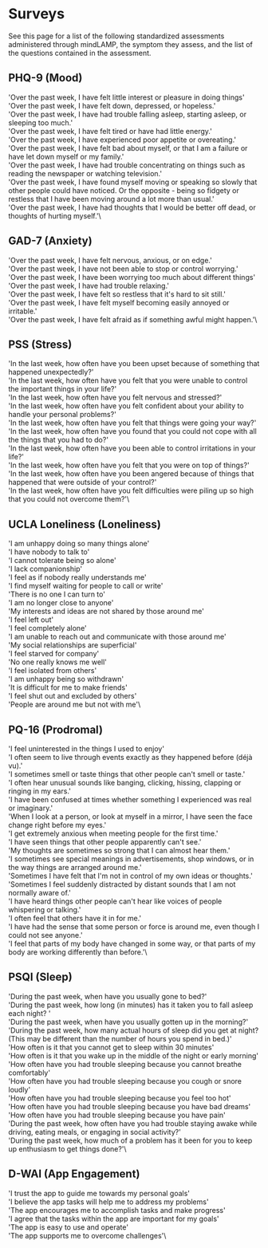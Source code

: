 # Surveys

See this page for a list of the following standardized assessments administered through mindLAMP, the symptom they assess, and the list of the questions contained in the assessment.


## PHQ-9 (Mood)
'Over the past week, I have felt little interest or pleasure in doing things'\
'Over the past week, I have felt down, depressed, or hopeless.'\
'Over the past week, I have had trouble falling asleep, starting asleep, or sleeping too much.'\
'Over the past week, I have felt tired or have had little energy.'\
'Over the past week, I have experienced poor appetite or overeating.'\
'Over the past week, I have felt bad about myself, or that I am a failure or have let down myself or my family.'\
'Over the past week, I have had trouble concentrating on things such as reading the newspaper or watching television.'\
'Over the past week, I have found myself moving or speaking so slowly that other people could have noticed. Or the opposite - being so fidgety or restless that I have been moving around a lot more than usual.'\
'Over the past week, I have had thoughts that I would be better off dead, or thoughts of hurting myself.'\

## GAD-7 (Anxiety)
'Over the past week, I have felt nervous, anxious, or on edge.'\
'Over the past week, I have not been able to stop or control worrying.'\
'Over the past week, I have been worrying too much about different things'\
'Over the past week, I have had trouble relaxing.'\
'Over the past week, I have felt so restless that it's hard to sit still.'\
'Over the past week, I have felt myself becoming easily annoyed or irritable.'\
'Over the past week, I have felt afraid as if something awful might happen.'\

 ## PSS (Stress)
'In the last week, how often have you been upset because of something that  happened unexpectedly?'\
'In the last week, how often have you felt that you were unable to control the important things in your life?'\
'In the last week, how often have you felt nervous and stressed?'\
'In the last week, how often have you felt confident about your ability to handle  your personal problems?'\
'In the last week, how often have you felt that things were going your way?'\
'In the last week, how often have you found that you could not cope with  all the things that you had to do?'\
'In the last week, how often have you been able to control irritations in  your life?'\
'In the last week, how often have you felt that you were on top of things?'\
'In the last week, how often have you been angered because of things that  happened that were outside of your control?' \
'In the last week, how often have you felt difficulties were piling up so high that  you could not overcome them?'\
 
 ## UCLA Loneliness (Loneliness)
'I am unhappy doing so many things alone'\
'I have nobody to talk to'\
'I cannot tolerate being so alone'\
'I lack companionship'\
'I feel as if nobody really understands me'\
'I find myself waiting for people to call or write'\
'There is no one I can turn to' \
'I am no longer close to anyone'\
'My interests and ideas are not shared by those around me'\
'I feel left out'\
'I feel completely alone'\
'I am unable to reach out and communicate with those around me'\
'My social relationships are superficial'\
'I feel starved for company'\
'No one really knows me well'\
'I feel isolated from others' \
'I am unhappy being so withdrawn'\
'It is difficult for me to make friends'\
'I feel shut out and excluded by others'\
'People are around me but not with me'\
 
 ## PQ-16 (Prodromal)
'I feel uninterested in the things I used to enjoy'\
'I often seem to live through events exactly as they happened before (déjà vu).'\
'I sometimes smell or taste things that other people can't smell or taste.'\
'I often hear unusual sounds like banging, clicking, hissing, clapping or ringing in my ears.'\
'I have been confused at times whether something I experienced was real or imaginary.'\
'When I look at a person, or look at myself in a mirror, I have seen the face change right before my eyes.'\
'I get extremely anxious when meeting people for the first time.'\
'I have seen things that other people apparently can't see.'\
'My thoughts are sometimes so strong that I can almost hear them.'\
'I sometimes see special meanings in advertisements, shop windows, or in the way things are arranged around me.'\
'Sometimes I have felt that I'm not in control of my own ideas or thoughts.'\
'Sometimes I feel suddenly distracted by distant sounds that I am not normally aware of.'\
'I have heard things other people can't hear like voices of people whispering or talking.'\
'I often feel that others have it in for me.'\
'I have had the sense that some person or force is around me, even though I could not see anyone.'\
'I feel that parts of my body have changed in some way, or that parts of my body are working differently than before.'\
 
 ## PSQI (Sleep)
'During the past week, when have you usually gone to bed?'\
'During the past week, how long (in minutes) has it taken you to fall asleep each night? '\
'During the past week, when have you usually gotten up in the morning?'\
'During the past week, how many actual hours of sleep did you get at night? (This may be different than the number of hours you spend in bed.)'\
'How often is it that you cannot get to sleep within 30 minutes'\
'How often is it that you wake up in the middle of the night or early morning'\
'How often have you had trouble sleeping because you cannot breathe comfortably'\
'How often have you had trouble sleeping because you cough or snore loudly'\
'How often have you had trouble sleeping because you feel too hot'\
'How often have you had trouble sleeping because you have bad dreams'\
'How often have you had trouble sleeping because you have pain'\
'During the past week, how often have you had trouble staying awake while driving, eating meals, or engaging in social activity?'\
'During the past week, how much of a problem has it been for you to keep up enthusiasm to get things done?'\
 
 ## D-WAI (App Engagement)
'I trust the app to guide me towards my personal goals'\
'I believe the app tasks will help me to address my problems'\
'The app encourages me to accomplish tasks and make progress'\
'I agree that the tasks within the app are important for my goals'\
'The app is easy to use and operate'\
'The app supports me to overcome challenges'\
